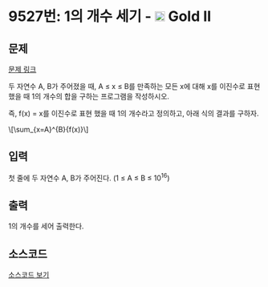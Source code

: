 # 9527번: 1의 개수 세기 - <img src="https://static.solved.ac/tier_small/14.svg" style="height:20px" /> Gold II

<!-- performance -->

<!-- 문제 제출 후 깃허브에 푸시를 했을 때 제출한 코드의 성능이 입력될 공간입니다.-->

<!-- end -->

## 문제

[문제 링크](https://boj.kr/9527)

<p>두 자연수 A, B가 주어졌을 때, A&nbsp;≤ x&nbsp;≤ B를 만족하는 모든 x에 대해 x를&nbsp;이진수로 표현했을 때 1의 개수의 합을 구하는 프로그램을 작성하시오.</p>

<p>즉, f(x) = x를 이진수로 표현 했을 때 1의 개수라고 정의하고, 아래 식의 결과를 구하자.</p>

<p>\[\sum_{x=A}^{B}{f(x)}\]</p>

## 입력

<p>첫 줄에 두 자연수 A, B가 주어진다. (1&nbsp;≤ A&nbsp;≤ B&nbsp;≤ 10<sup>16</sup>)</p>

## 출력

<p>1의 개수를 세어 출력한다.</p>

## 소스코드

[소스코드 보기](1의%20개수%20세기.py)
